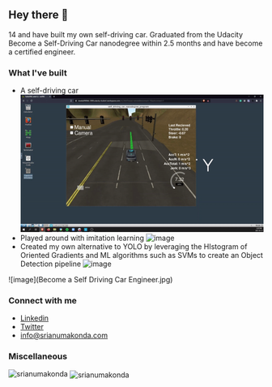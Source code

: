 ## Hey there 👋

14 and have built my own self-driving car. Graduated from the Udacity Become a Self-Driving Car nanodegree within 2.5 months and have become a certified engineer.

### What I've built
- A self-driving car
![image](self-drive.gif)
- Played around with imitation learning
![image](beclone.gif)
- Created my own alternative to YOLO by leveraging the HIstogram of Oriented Gradients and ML algorithms such as SVMs to create an Object Detection pipeline
![image](objdet.gif)

![image](Become a Self Driving Car Engineer.jpg)

### Connect with me
- <a href="https://www.linkedin.com/in/srianumakonda/">Linkedin</a>
- <a href="https://twitter.com/srianumakonda">Twitter</a>
- info@srianumakonda.com

### Miscellaneous

<p><img align="left" src="https://github-readme-stats.vercel.app/api/top-langs?username=srianumakonda&show_icons=true&locale=en&layout=compact" alt="srianumakonda" /></p>

<p>&nbsp;<img align="center" src="https://github-readme-stats.vercel.app/api?username=srianumakonda&show_icons=true&locale=en" alt="srianumakonda" /></p>
